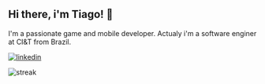 ## Hi there, i'm Tiago! 👋

I'm a passionate game and mobile developer. Actualy i'm a software enginer at CI&T from Brazil.

<p align="center">

[![linkedin](https://img.shields.io/badge/LinkedIn-0077B5?style=flat&logo=linkedin&logoColor=FFFFFF)](https://www.linkedin.com/in/tiago-o-16687b5/)

</p>

![streak](https://github-readme-streak-stats.herokuapp.com/?user=tsabian&theme=transparent)
